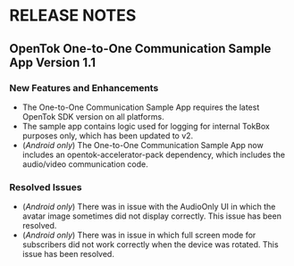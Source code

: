 # RELEASE NOTES

## OpenTok One-to-One Communication Sample App Version 1.1

### New Features and Enhancements

  - The One-to-One Communication Sample App requires the latest OpenTok SDK version on all platforms.
  - The sample app contains logic used for logging for internal TokBox purposes only, which has been updated to v2. 
  - (_Android only_) The One-to-One Communication Sample App now includes an opentok-accelerator-pack dependency, which includes the audio/video communication code.


### Resolved Issues

  - (_Android only_) There was in issue with the AudioOnly UI in which the avatar image sometimes did not display correctly. This issue has been resolved.
  - (_Android only_) There was in issue in which full screen mode for subscribers did not work correctly when the device was rotated. This issue has been resolved.
